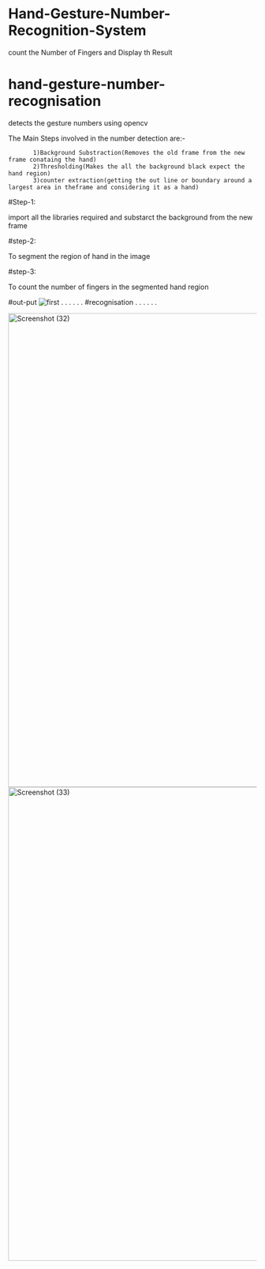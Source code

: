 # Hand-Gesture-Number-Recognition-System
count the Number of Fingers and Display th Result

# hand-gesture-number-recognisation
detects the gesture numbers using opencv


The Main Steps involved in the number detection are:-

           1)Background Substraction(Removes the old frame from the new frame conataing the hand)
           2)Thresholding(Makes the all the background black expect the hand region)
           3)counter extraction(getting the out line or boundary around a largest area in theframe and considering it as a hand)
          
         
#Step-1:


  import all the libraries required and substarct the background from the new frame
  
  
  
#step-2:


  To segment the region of hand in the image
      
      
#step-3:


  To count the number of fingers in the segmented hand region
 
 
 #out-put
![first](https://user-images.githubusercontent.com/45810748/71434522-eac29b80-270a-11ea-9bbe-624176e0572e.png)
.
.
.
.
.
.
#recognisation
.
.
.
.
.
.

<img width="960" alt="Screenshot (32)" src="https://user-images.githubusercontent.com/45810748/71434753-dcc14a80-270b-11ea-9464-52be92bd77f8.png">








<img width="960" alt="Screenshot (33)" src="https://user-images.githubusercontent.com/45810748/71434905-87396d80-270c-11ea-9632-eb31a7d73d00.png">


